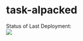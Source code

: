 # task-alpacked


Status of Last Deployment:<br>
<img src="https://github.com/nevydimka/task-alpacked/workflows/My-GitHubActions-Test/badge.svg?branch=master"><br>
